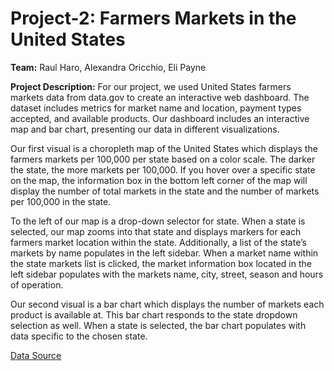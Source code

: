 # Project-2: Farmers Markets in the United States 

**Team:** Raul Haro, Alexandra Oricchio, Eli Payne

**Project Description:** 
For our project, we used United States farmers markets data from data.gov to create an interactive web dashboard. The dataset includes metrics for market name and location, payment types accepted, and available products. Our dashboard includes an interactive map and bar chart, presenting our data in different visualizations. 

Our first visual is a choropleth map of the United States which displays the farmers markets per 100,000 per state based on a color scale. The darker the state, the more markets per 100,000. If you hover over a specific state on the map, the information box in the bottom left corner of the map will display the number of total markets in the state and the number of markets per 100,000 in the state. 

To the left of our map is a drop-down selector for state. When a state is selected, our map zooms into that state and displays markers for each farmers market location within the state. Additionally, a list of the state’s markets by name populates in the left sidebar. When a market name within the state markets list is clicked, the market information box located in the left sidebar populates with the markets name, city, street, season and hours of operation. 

Our second visual is a bar chart which displays the number of markets each product is available at. This bar chart responds to the state dropdown selection as well. When a state is selected, the bar chart populates with data specific to the chosen state. 


[Data Source](https://catalog.data.gov/dataset/farmers-markets-geographic-data)
